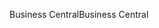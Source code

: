 <span data-ttu-id="d4b9d-101">Business Central</span><span class="sxs-lookup"><span data-stu-id="d4b9d-101">Business Central</span></span>
